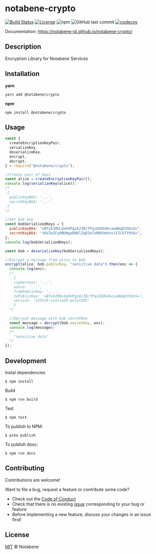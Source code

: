 # notabene-crypto

[![Build Status](https://github.com/notabene-id/notabene-crypto/workflows/build/badge.svg)](https://github.com/notabene-id/notabene-crypto/actions)
[![License](https://img.shields.io/github/license/notabene-id/notabene-crypto.svg?color=blue)](./LICENSE.md)
![npm](https://img.shields.io/npm/v/notabene-crypto)
![GitHub last commit](https://img.shields.io/github/last-commit/notabene-id/notabene-crypto)
[![codecov](https://codecov.io/gh/Notabene-id/notabene-crypto/branch/master/graph/badge.svg)](https://codecov.io/gh/Notabene-id/notabene-crypto)

Documentation: https://notabene-id.github.io/notabene-crypto/

## Description

Encryption Library for Notabene Services

## Installation

**yarn**

`yarn add @notabene/crypto`

**npm**

`npm install @notabene/crypto`

## Usage

```javascript
const {
  createEncriptionKeyPair,
  serializeKey,
  deserializeKey,
  encrypt,
  decrypt,
} = require("@notabene/crypto");

//Create pair of keys
const alice = createEncriptionKeyPair();
console.log(serializeKey(alice));
/*
 {
  publicKeyB64: '...',
  secretKeyB64: '...'
 }
*/

//Get bob key
const bobSerializedKeys = {
  publicKeyB64: "vBTvb1MGLOahUPgzAJJB/fPqi6GOG4kcaaNAqD3SDzU=",
  secretKeyB64: "iKVZwIFyONUNga0dKlZqD1mlVRBVUmVnsiFICkTY9Vk=",
};
console.log(bobSerializedKeys);

const bob = deserializeKey(bobSerializedKeys);

//Encrypt a message from alice to bob
encrypt(alice, bob.publicKey, "sensitive data").then(enc => {
  console.log(enc);
  /*
    {
    ciphertext: '...',
    nonce: '...',
    fromPublicKey: '...',
    toPublicKey: 'vBTvb1MGLOahUPgzAJJB/fPqi6GOG4kcaaNAqD3SDzU=',
    version: 'x25519-xsalsa20-poly1305'
    }
  */

  //Decrypt message with bob secretKey
  const message = decrypt(bob.secretKey, enc);
  console.log(message);
  /*
    "sensitive data"
  */
});
```

## Development

Instal dependencies

```
$ npm install
```

Build

```
$ npm run build
```

Test

```
$ npm test
```

To publish to NPM:

```
$ pika publish
```

To publish dosc:

```
$ npm run docs
```

## Contributing

Contributions are welcome!

Want to file a bug, request a feature or contribute some code?

- Check out the [Code of Conduct](./CODE_OF_CONDUCT.md)
- Check that there is no existing [issue](https://github.com/Notabene-id/notabene-crypto/issues) corresponding to your bug or feature
- Before implementing a new feature, discuss your changes in an issue first!

## License

[MIT](./LICENSE.md) © Notabene
